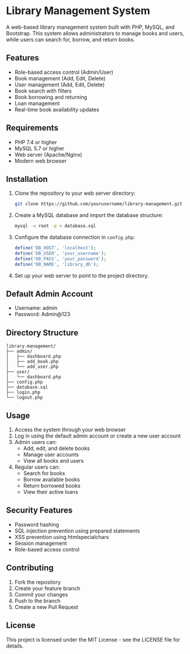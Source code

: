 # Library Management System

A web-based library management system built with PHP, MySQL, and Bootstrap. This system allows administrators to manage books and users, while users can search for, borrow, and return books.

## Features

- Role-based access control (Admin/User)
- Book management (Add, Edit, Delete)
- User management (Add, Edit, Delete)
- Book search with filters
- Book borrowing and returning
- Loan management
- Real-time book availability updates

## Requirements

- PHP 7.4 or higher
- MySQL 5.7 or higher
- Web server (Apache/Nginx)
- Modern web browser

## Installation

1. Clone the repository to your web server directory:
   ```bash
   git clone https://github.com/yourusername/library-management.git
   ```

2. Create a MySQL database and import the database structure:
   ```bash
   mysql -u root -p < database.sql
   ```

3. Configure the database connection in `config.php`:
   ```php
   define('DB_HOST', 'localhost');
   define('DB_USER', 'your_username');
   define('DB_PASS', 'your_password');
   define('DB_NAME', 'library_db');
   ```

4. Set up your web server to point to the project directory.

## Default Admin Account

- Username: admin
- Password: Admin@123

## Directory Structure

```
library-management/
├── admin/
│   ├── dashboard.php
│   ├── add_book.php
│   └── add_user.php
├── user/
│   └── dashboard.php
├── config.php
├── database.sql
├── login.php
└── logout.php
```

## Usage

1. Access the system through your web browser
2. Log in using the default admin account or create a new user account
3. Admin users can:
   - Add, edit, and delete books
   - Manage user accounts
   - View all books and users
4. Regular users can:
   - Search for books
   - Borrow available books
   - Return borrowed books
   - View their active loans

## Security Features

- Password hashing
- SQL injection prevention using prepared statements
- XSS prevention using htmlspecialchars
- Session management
- Role-based access control

## Contributing

1. Fork the repository
2. Create your feature branch
3. Commit your changes
4. Push to the branch
5. Create a new Pull Request

## License

This project is licensed under the MIT License - see the LICENSE file for details.